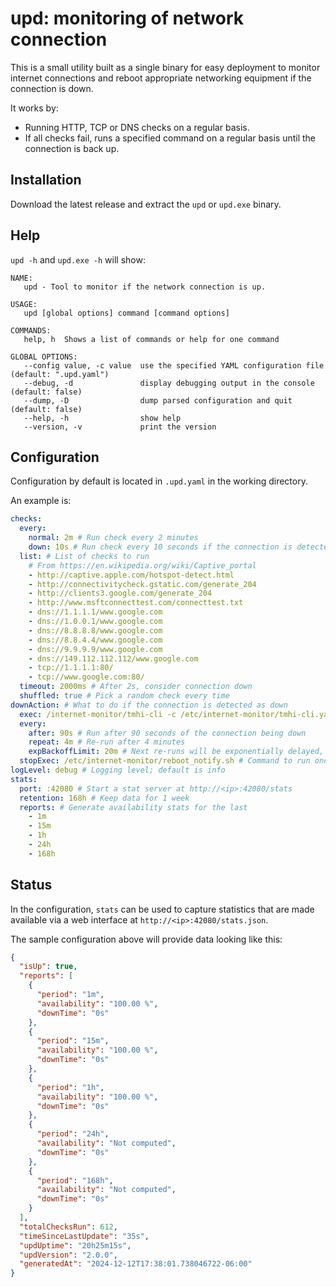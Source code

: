 # upd: monitoring of network connection

This is a small utility built as a single binary for easy deployment to monitor internet connections and reboot appropriate networking equipment if the connection is down.

It works by:

- Running HTTP, TCP or DNS checks on a regular basis.
- If all checks fail, runs a specified command on a regular basis until the connection is back up.

## Installation

Download the latest release and extract the `upd` or `upd.exe` binary.

## Help

`upd -h` and `upd.exe -h` will show:

```text
NAME:
   upd - Tool to monitor if the network connection is up.

USAGE:
   upd [global options] command [command options]

COMMANDS:
   help, h  Shows a list of commands or help for one command

GLOBAL OPTIONS:
   --config value, -c value  use the specified YAML configuration file (default: ".upd.yaml")
   --debug, -d               display debugging output in the console (default: false)
   --dump, -D                dump parsed configuration and quit (default: false)
   --help, -h                show help
   --version, -v             print the version
```

## Configuration

Configuration by default is located in `.upd.yaml` in the working directory.

An example is:

```yaml
checks:
  every:
    normal: 2m # Run check every 2 minutes
    down: 10s # Run check every 10 seconds if the connection is detected as down
  list: # List of checks to run
    # From https://en.wikipedia.org/wiki/Captive_portal
    - http://captive.apple.com/hotspot-detect.html
    - http://connectivitycheck.gstatic.com/generate_204
    - http://clients3.google.com/generate_204
    - http://www.msftconnecttest.com/connecttest.txt
    - dns://1.1.1.1/www.google.com
    - dns://1.0.0.1/www.google.com
    - dns://8.8.8.8/www.google.com
    - dns://8.8.4.4/www.google.com
    - dns://9.9.9.9/www.google.com
    - dns://149.112.112.112/www.google.com
    - tcp://1.1.1.1:80/
    - tcp://www.google.com:80/
  timeout: 2000ms # After 2s, consider connection down
  shuffled: true # Pick a random check every time
downAction: # What to do if the connection is detected as down
  exec: /internet-monitor/tmhi-cli -c /etc/internet-monitor/tmhi-cli.yaml reboot # Command to run
  every:
    after: 90s # Run after 90 seconds of the connection being down
    repeat: 4m # Re-run after 4 minutes
    expBackoffLimit: 20m # Next re-runs will be exponentially delayed, but at most will be run every 20 minutes
  stopExec: /etc/internet-monitor/reboot_notify.sh # Command to run once the connection becomes up again
logLevel: debug # Logging level; default is info
stats:
  port: :42080 # Start a stat server at http://<ip>:42080/stats
  retention: 168h # Keep data for 1 week
  reports: # Generate availability stats for the last
    - 1m
    - 15m
    - 1h
    - 24h
    - 168h
```

## Status

In the configuration, `stats` can be used to capture statistics that are made available via a web interface at `http://<ip>:42080/stats.json`.

The sample configuration above will provide data looking like this:

```json
{
  "isUp": true,
  "reports": [
    {
      "period": "1m",
      "availability": "100.00 %",
      "downTime": "0s"
    },
    {
      "period": "15m",
      "availability": "100.00 %",
      "downTime": "0s"
    },
    {
      "period": "1h",
      "availability": "100.00 %",
      "downTime": "0s"
    },
    {
      "period": "24h",
      "availability": "Not computed",
      "downTime": "0s"
    },
    {
      "period": "168h",
      "availability": "Not computed",
      "downTime": "0s"
    }
  ],
  "totalChecksRun": 612,
  "timeSinceLastUpdate": "35s",
  "updUptime": "20h25m15s",
  "updVersion": "2.0.0",
  "generatedAt": "2024-12-12T17:38:01.738046722-06:00"
}
```
